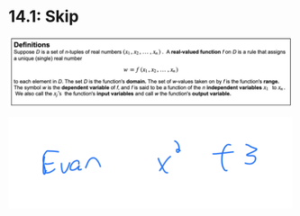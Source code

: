 # 14.1: Skip

![](../../../.gitbook/assets/image%20%28350%29.png)

![](../../../.gitbook/assets/image%20%28353%29.png)


